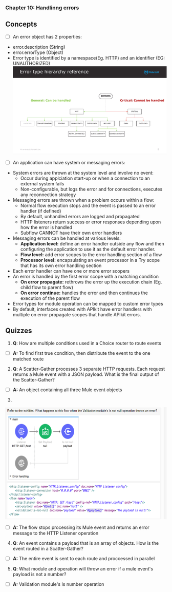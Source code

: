 ### Chapter 10: Handlinng errors
## Concepts
- [ ] An error object has 2 properties:
* error.description (String)
* error.errorType (Object)
* Error type is identified by a namespace(Eg. HTTP) and an identifier (EG: UNAUTHORIZED) 
![](https://github.com/kraynguyen1/LearningMulesoft/blob/main/Week4/Errortype.png)
- [ ] An application can have system or messaging errors:
* System errors are thrown at the system level and involve no event:
  * Occur during applciation start-up or when a connection to an external system fails
  * Non-configurable, but logs the error and for connections, executes any reconnection strategy
* Messaging errors are thrown when a problem occurs within a flow:
  * Normal flow execution stops and the event is passed to an error handler (if defined)
  * By default, unhandled errors are logged and propagated
  * HTTP listeners return success or error responses depending upon how the error is handled
  * Subflow CANNOT have their own error handlers
* Messaging errors can be handled at various levels:
  * **Application level:** define an error handler outside any flow and then configuring the application to use it as the default error handler.
  * **Flow level:** add error scopes to the error handling section of a flow
  * **Processor level:** encapsulating an event processor in a Try scope that has its own error handling section
* Each error handler can have one or more error scopers
* An error is handled by the first error scope with a matching condition
  * **On error propagate:** rethrows the error up the execution chain (Eg. child flow to parent flow)
  * **On error continue:** handles the error and then continues the execution of the parent flow 
* Error types for module operation can be mapped to custom error types
* By default, interfaces created with APIkit have error handlers with multiple on error propagate scopes that handle APIkit errors. 
## Quizzes
1. **Q**: How are multiple conditions used in a Choice router to route events
- [ ] **A:** To find first true condition, then distribute the event to the one matched route
2. **Q**: A Scatter-Gather processes 3 separate HTTP requests. Each request returns a Mule event with a JSON payload. What is the final output of the Scatter-Gather?
- [ ] **A:** An object containing all three Mule event objects
3. 
![](https://github.com/kraynguyen1/LearningMulesoft/blob/main/Week4/Screenshot%202021-07-16%20160748.png)
- [ ] **A:** The flow stops processing its Mule event and returns an error message to the HTTP Listener operation
4. **Q**: An event contains a payload that is an array of objects. How is the event routed in a Scatter-Gather?
- [ ] **A:** The entire event is sent to each route and proccessed in parallel
5. **Q**: What module and operation will throw an error if a mule event's payload is not a number?
- [ ] **A:** Validation module's Is number operation








